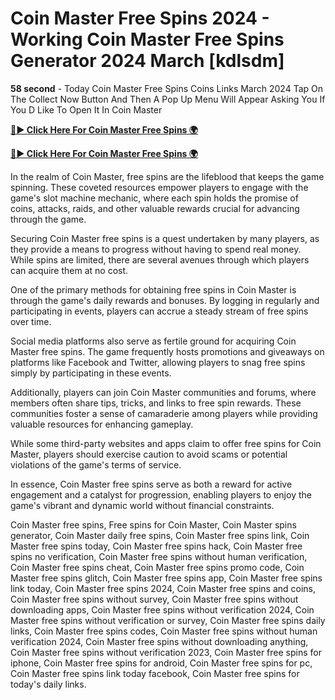 # Coin Master Free Spins 2024 - Working Coin Master Free Spins Generator 2024 March [kdlsdm]

**58 second** - Today Coin Master Free Spins Coins Links March 2024 Tap On The Collect Now Button And Then A Pop Up Menu Will Appear Asking You If You D Like To Open It In Coin Master

[**🔴► Click Here For Coin Master Free Spins 🌍**](https://lejooam.github.io/Coin)

[**🔴► Click Here For Coin Master Free Spins 🌍**](https://lejooam.github.io/Coin)
 
In the realm of Coin Master, free spins are the lifeblood that keeps the game spinning. These coveted resources empower players to engage with the game's slot machine mechanic, where each spin holds the promise of coins, attacks, raids, and other valuable rewards crucial for advancing through the game.

Securing Coin Master free spins is a quest undertaken by many players, as they provide a means to progress without having to spend real money. While spins are limited, there are several avenues through which players can acquire them at no cost.

One of the primary methods for obtaining free spins in Coin Master is through the game's daily rewards and bonuses. By logging in regularly and participating in events, players can accrue a steady stream of free spins over time.

Social media platforms also serve as fertile ground for acquiring Coin Master free spins. The game frequently hosts promotions and giveaways on platforms like Facebook and Twitter, allowing players to snag free spins simply by participating in these events.

Additionally, players can join Coin Master communities and forums, where members often share tips, tricks, and links to free spin rewards. These communities foster a sense of camaraderie among players while providing valuable resources for enhancing gameplay.

While some third-party websites and apps claim to offer free spins for Coin Master, players should exercise caution to avoid scams or potential violations of the game's terms of service.

In essence, Coin Master free spins serve as both a reward for active engagement and a catalyst for progression, enabling players to enjoy the game's vibrant and dynamic world without financial constraints.

Coin Master free spins, Free spins for Coin Master, Coin Master spins generator, Coin Master daily free spins, Coin Master free spins link, Coin Master free spins today, Coin Master free spins hack, Coin Master free spins no verification, Coin Master free spins without human verification, Coin Master free spins cheat, Coin Master free spins promo code, Coin Master free spins glitch, Coin Master free spins app, Coin Master free spins link today, Coin Master free spins 2024, Coin Master free spins and coins, Coin Master free spins without survey, Coin Master free spins without downloading apps, Coin Master free spins without verification 2024, Coin Master free spins without verification or survey, Coin Master free spins daily links, Coin Master free spins codes, Coin Master free spins without human verification 2024, Coin Master free spins without downloading anything, Coin Master free spins without verification 2023, Coin Master free spins for iphone, Coin Master free spins for android, Coin Master free spins for pc, Coin Master free spins link today facebook, Coin Master free spins for today's daily links.
